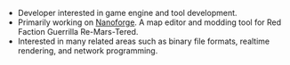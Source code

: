 - Developer interested in game engine and tool development. 
- Primarily working on [Nanoforge](https://github.com/Moneyl/Nanoforge). A map editor and modding tool for Red Faction Guerrilla Re-Mars-Tered.
- Interested in many related areas such as binary file formats, realtime rendering, and network programming.
